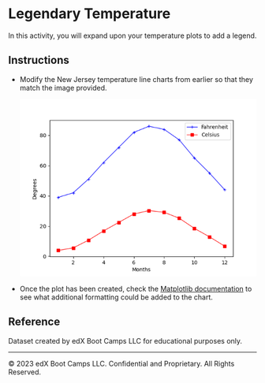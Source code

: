 # Legendary Temperature

In this activity, you will expand upon your temperature plots to add a legend.

## Instructions

* Modify the New Jersey temperature line charts from earlier so that they match the image provided.

    ![model image](Images/avg_temp.png)

* Once the plot has been created, check the [Matplotlib documentation](https://matplotlib.org/stable/index.html) to see what additional formatting could be added to the chart.

## Reference

Dataset created by edX Boot Camps LLC for educational purposes only.

- - -

© 2023 edX Boot Camps LLC. Confidential and Proprietary. All Rights Reserved.
